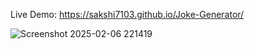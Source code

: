 

Live Demo: https://sakshi7103.github.io/Joke-Generator/

![Screenshot 2025-02-06 221419](https://github.com/user-attachments/assets/71246c3f-16b5-41c2-ad86-9f0564e53b89)

